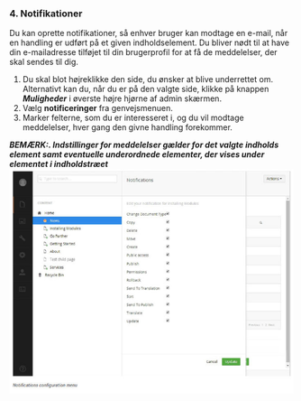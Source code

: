 ### 4. Notifikationer

Du kan oprette notifikationer, så enhver bruger kan modtage en e-mail, når en handling er udført på et given indholdselement. Du bliver nødt til at have din e-mailadresse tilføjet til din brugerprofil for at få de meddelelser, der skal sendes til dig.

1. Du skal blot højreklikke den side, du ønsker at blive underrettet om. Alternativt kan du, når du er på den valgte side, klikke på knappen ***Muligheder*** i øverste højre hjørne af admin skærmen.
2. Vælg **notificeringer** fra genvejsmenuen.
3. Marker felterne, som du er interesseret i, og du vil modtage meddelelser, hver gang den givne handling forekommer.

***BEMÆRK:. Indstillinger for meddelelser gælder for det valgte indholds element samt eventuelle underordnede elementer, der vises under elementet i indholdstræet***
![notifications.jpg](images/notifications.jpg)
